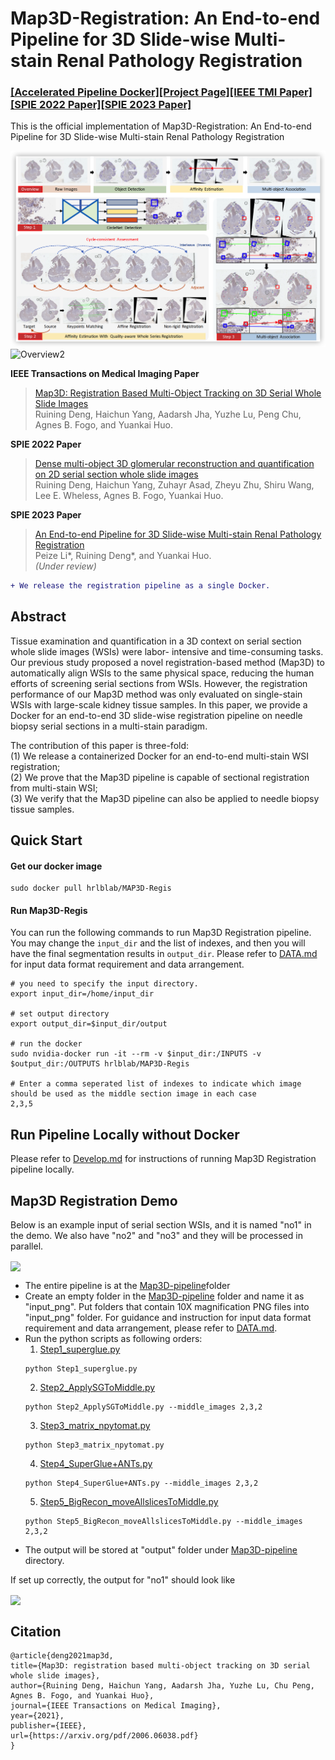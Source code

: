 # Map3D-Registration: An End-to-end Pipeline for 3D Slide-wise Multi-stain Renal Pathology Registration

### [[Accelerated Pipeline Docker]](https://github.com/MASILab/SLANTbrainSeg/tree/master/python)[[Project Page]](https://github.com/hrlblab/Map3D)[[IEEE TMI Paper]](https://arxiv.org/pdf/2006.06038.pdf)[[SPIE 2022 Paper]](https://www.spiedigitallibrary.org/conference-proceedings-of-spie/12039/120390F/Dense-multi-object-3D-glomerular-reconstruction-and-quantification-on-2D/10.1117/12.2611957.full?SSO=1)[[SPIE 2023 Paper]](https://github.com/hrlblab/Map3D)<br />


This is the official implementation of Map3D-Registration: An End-to-end Pipeline for 3D Slide-wise Multi-stain Renal Pathology Registration

![Overview1](https://github.com/hrlblab/Map3D/blob/main/Figure/IEEE%20TMI%20Map3D.png)<br />
![Overview2](https://github.com/hrlblab/Map3D/blob/main/Figure/pipeline.png)<br />

**IEEE Transactions on Medical Imaging Paper** <br />
> [Map3D: Registration Based Multi-Object Tracking
on 3D Serial Whole Slide Images](https://arxiv.org/pdf/2006.06038.pdf) <br />
> Ruining Deng, Haichun Yang, Aadarsh Jha, Yuzhe Lu, Peng Chu, Agnes B. Fogo, and  Yuankai Huo. <br />

**SPIE 2022 Paper** <br />
> [Dense multi-object 3D glomerular reconstruction and quantification on 2D serial section whole slide images](https://www.spiedigitallibrary.org/conference-proceedings-of-spie/12039/120390F/Dense-multi-object-3D-glomerular-reconstruction-and-quantification-on-2D/10.1117/12.2611957.full?SSO=1)<br />
>Ruining Deng, Haichun Yang, Zuhayr Asad, Zheyu Zhu, Shiru Wang, Lee E. Wheless, Agnes B. Fogo, Yuankai Huo.<br />


**SPIE 2023 Paper** <br />
> [An End-to-end Pipeline for 3D Slide-wise Multi-stain Renal
Pathology Registration](https://github.com/hrlblab/Map3D)<br />
> Peize Li*, Ruining Deng*, and Yuankai Huo.<br />
> *(Under review)* <br />

```diff
+ We release the registration pipeline as a single Docker.
```

## Abstract
Tissue examination and quantification in a 3D context on serial section whole slide images (WSIs) were labor-
intensive and time-consuming tasks. Our previous study proposed a novel registration-based method (Map3D)
to automatically align WSIs to the same physical space, reducing the human efforts of screening serial sections
from WSIs. However, the registration performance of our Map3D method was only evaluated on single-stain
WSIs with large-scale kidney tissue samples. In this paper, we provide a Docker for an end-to-end 3D slide-wise
registration pipeline on needle biopsy serial sections in a multi-stain paradigm. <br /> 

The contribution of this paper is three-fold: <br />
(1) We release a containerized Docker for an end-to-end multi-stain WSI registration; <br />
(2) We prove that the Map3D pipeline is capable of sectional registration from multi-stain WSI; <br />
(3) We verify that the Map3D pipeline can also be applied to needle biopsy tissue samples.

## Quick Start
#### Get our docker image

```
sudo docker pull hrlblab/MAP3D-Regis
```
#### Run Map3D-Regis
You can run the following commands to run Map3D Registration pipeline. You may change the `input_dir` and the list of indexes, and then you will have the final segmentation results in `output_dir`. Please refer to [DATA.md](https://github.com/hrlblab/Map3D/blob/main/DATA.md) for input data format requirement and data arrangement.
```
# you need to specify the input directory. 
export input_dir=/home/input_dir   

# set output directory
export output_dir=$input_dir/output

# run the docker
sudo nvidia-docker run -it --rm -v $input_dir:/INPUTS -v $output_dir:/OUTPUTS hrlblab/MAP3D-Regis

# Enter a comma seperated list of indexes to indicate which image should be used as the middle section image in each case
2,3,5
```
## Run Pipeline Locally without Docker
Please refer to [Develop.md](https://github.com/hrlblab/Map3D/blob/main/DEVELOP.md) for instructions of running Map3D Registration pipeline locally.


## Map3D Registration Demo

Below is an example input of serial section WSIs, and it is named "no1" in the demo. We also have "no2" and "no3" and they will be processed in parallel.

<img src='Figure/before.png' align="center" height="230px"> 

- The entire pipeline is at the [Map3D-pipeline](Map3D-pipeline/)folder
- Create an empty folder in the [Map3D-pipeline](Map3D-pipeline/) folder and name it as "input_png". Put folders that contain 10X magnification PNG files into "input_png" folder. For guidance and instruction for input data format requirement and data arrangement, please refer to [DATA.md](https://github.com/hrlblab/Map3D/blob/main/DATA.md).
- Run the python scripts as following orders:
  1. [Step1_superglue.py](https://github.com/hrlblab/Map3D/blob/main/Map3D-pipeline/Step1_superglue.py)
  ```
  python Step1_superglue.py
  ```
  2. [Step2_ApplySGToMiddle.py](https://github.com/hrlblab/Map3D/blob/main/Map3D-pipeline/Step2_ApplySGToMiddle.py)
  ```
  python Step2_ApplySGToMiddle.py --middle_images 2,3,2
  ```
  3. [Step3_matrix_npytomat.py](https://github.com/hrlblab/Map3D/blob/main/Map3D-pipeline/Step3_matrix_npytomat.py)
  ```
  python Step3_matrix_npytomat.py
  ```
  4. [Step4_SuperGlue+ANTs.py](https://github.com/hrlblab/Map3D/blob/main/Map3D-pipeline/Step4_SuperGlue%2BANTs.py)
  ```
  python Step4_SuperGlue+ANTs.py --middle_images 2,3,2
  ```
  5. [Step5_BigRecon_moveAllslicesToMiddle.py](https://github.com/hrlblab/Map3D/blob/main/Map3D-pipeline/Step5_BigRecon_moveAllslicesToMiddle.py)
  ```
  python Step5_BigRecon_moveAllslicesToMiddle.py --middle_images 2,3,2
  ```
- The output will be stored at "output" folder under [Map3D-pipeline](Map3D-pipeline/) directory.

If set up correctly, the output for "no1" should look like

<img src='Figure/after.png' align="center" height="230px"> 


## Citation
```
@article{deng2021map3d,
title={Map3D: registration based multi-object tracking on 3D serial whole slide images},
author={Ruining Deng, Haichun Yang, Aadarsh Jha, Yuzhe Lu, Chu Peng, Agnes B. Fogo, and Yuankai Huo},
journal={IEEE Transactions on Medical Imaging},
year={2021},
publisher={IEEE},
url={https://arxiv.org/pdf/2006.06038.pdf}
}
```
